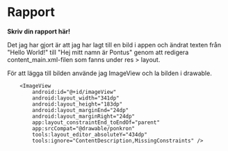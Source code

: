 # Rapport

**Skriv din rapport här!**

Det jag har gjort är att jag har lagt till en bild i appen och ändrat 
texten från "Hello World!" till "Hej mitt namn är Pontus" genom att redigera content_main.xml-filen som fanns under res > layout.

För att lägga till bilden använde jag ImageView och la bilden i drawable. 

```
    <ImageView
        android:id="@+id/imageView"
        android:layout_width="341dp"
        android:layout_height="183dp"
        android:layout_marginEnd="24dp"
        android:layout_marginRight="24dp"
        app:layout_constraintEnd_toEndOf="parent"
        app:srcCompat="@drawable/ponkron"
        tools:layout_editor_absoluteY="434dp"
        tools:ignore="ContentDescription,MissingConstraints" />

```


